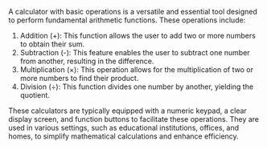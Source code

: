 A calculator with basic operations is a versatile and essential tool designed to perform fundamental arithmetic functions. These operations include:

1. Addition (+): This function allows the user to add two or more numbers to obtain their sum.
2. Subtraction (-): This feature enables the user to subtract one number from another, resulting in the difference.
3. Multiplication (×): This operation allows for the multiplication of two or more numbers to find their product.
4. Division (÷): This function divides one number by another, yielding the quotient.

These calculators are typically equipped with a numeric keypad, a clear display screen, and function buttons to facilitate these operations. They are used in various settings, such as educational institutions, offices, and homes, to simplify mathematical calculations and enhance efficiency.
